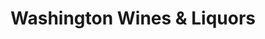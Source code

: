 ---
title: "Washington Wines & Liquors"
url: /robbinsville-township/washington-wines-and-liquors/
shop: alcohol
---